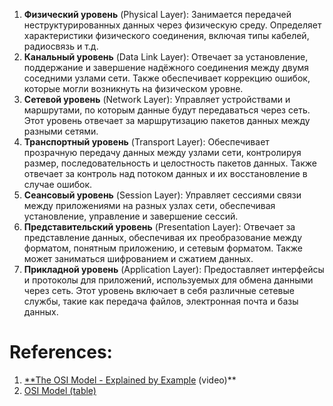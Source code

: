 1. **Физический уровень** (Physical Layer): Занимается передачей неструктурированных данных через физическую среду. Определяет характеристики физического соединения, включая типы кабелей, радиосвязь и т.д.
2. **Канальный уровень** (Data Link Layer): Отвечает за установление, поддержание и завершение надёжного соединения между двумя соседними узлами сети. Также обеспечивает коррекцию ошибок, которые могли возникнуть на физическом уровне.
3. **Сетевой уровень** (Network Layer): Управляет устройствами и маршрутами, по которым данные будут передаваться через сеть. Этот уровень отвечает за маршрутизацию пакетов данных между разными сетями.
4. **Транспортный уровень** (Transport Layer): Обеспечивает прозрачную передачу данных между узлами сети, контролируя размер, последовательность и целостность пакетов данных. Также отвечает за контроль над потоком данных и их восстановление в случае ошибок.
5. **Сеансовый уровень** (Session Layer): Управляет сессиями связи между приложениями на разных узлах сети, обеспечивая установление, управление и завершение сессий.
6. **Представительский уровень** (Presentation Layer): Отвечает за представление данных, обеспечивая их преобразование между форматом, понятным приложению, и сетевым форматом. Также может заниматься шифрованием и сжатием данных.
7. **Прикладной уровень** (Application Layer): Предоставляет интерфейсы и протоколы для приложений, используемых для обмена данными через сеть. Этот уровень включает в себя различные сетевые службы, такие как передача файлов, электронная почта и базы данных.

# References: 

1. [**The OSI Model - Explained by Example](https://www.youtube.com/watch?v=7IS7gigunyI&list=PLQnljOFTspQUBSgBXilKhRMJ1ACqr7pTr) (video)**
2. [OSI Model (table)](https://github.com/donnemartin/system-design-primer#asynchronism)